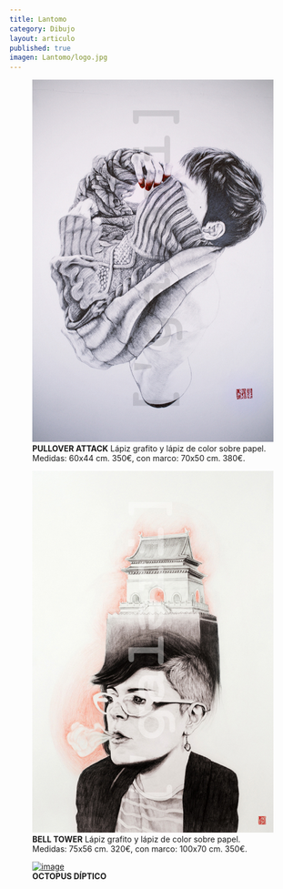 ```yaml
---
title: Lantomo
category: Dibujo
layout: articulo
published: true
imagen: Lantomo/logo.jpg
---
```


<div class="figure-group">
<figure>
	<a href="/images/Lantomo/pullover-attak.jpg"><img src="/images/Lantomo/pullover-attak.jpg" alt="image"></a>
	<figcaption><b>PULLOVER ATTACK</b>
    Lápiz grafito y lápiz de color sobre papel. 
    Medidas: 60x44 cm. 350€, con marco: 70x50 cm. 380€. </figcaption>
</figure>

<figure>
	<a href="/images/Lantomo/BELL-TOWER-RED.jpg"><img src="/images/Lantomo/BELL-TOWER-RED.jpg" alt="image"></a>
	<figcaption><b>BELL TOWER</b> 
    Lápiz grafito y lápiz de color sobre papel. 
    Medidas: 75x56 cm. 320€, con marco: 100x70 cm. 350€.</figcaption>
</figure>

<figure>
	<a href="/images/Lantomo/octopus díptico.jpg"><img src="/images/Lantomo/octopus díptico.jpg" alt="image"></a>
	<figcaption><b>OCTOPUS DÍPTICO</b>
